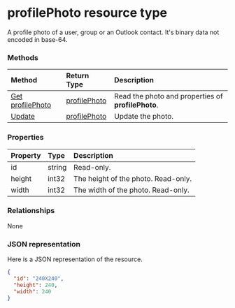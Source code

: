 # profilePhoto resource type
A profile photo of a user, group or an Outlook contact. It's binary data not encoded in base-64.

### Methods

| Method       | Return Type  |Description|
|:---------------|:--------|:----------|
|[Get profilePhoto](../api/profilephoto_get.md) | [profilePhoto](profilephoto.md) |Read the photo and properties of **profilePhoto**. |
|[Update](../api/profilephoto_update.md) | [profilePhoto](profilephoto.md)  |Update the photo. |


### Properties
| Property	   | Type	|Description|
|:---------------|:--------|:----------|
|id|string|Read-only.|
|height|int32|The height of the photo. Read-only.|
|width|int32|The width of the photo. Read-only.|


### Relationships
None


### JSON representation

Here is a JSON representation of the resource.

<!-- {
  "blockType": "resource",
  "optionalProperties": [

  ],
  "@odata.type": "microsoft.graph.profilephoto"
}-->

```json
{
  "id": "240X240",
  "height": 240,
  "width": 240
}

```
<!-- uuid: 8fcb5dbc-d5aa-4681-8e31-b001d5168d79
2015-10-25 14:57:30 UTC -->
<!-- {
  "type": "#page.annotation",
  "description": "profilePhoto resource",
  "keywords": "",
  "section": "documentation",
  "tocPath": ""
}-->